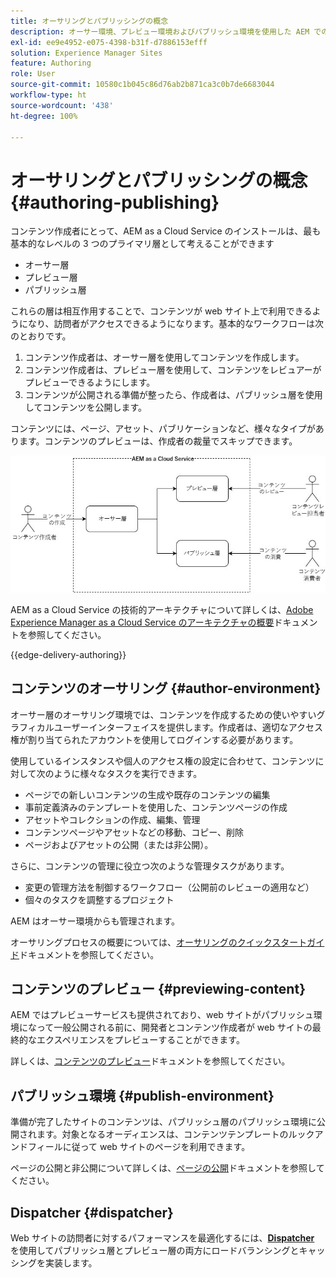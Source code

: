 ```yaml
---
title: オーサリングとパブリッシングの概念
description: オーサー環境、プレビュー環境およびパブリッシュ環境を使用した AEM でのオーサリングに関する概念について説明します。
exl-id: ee9e4952-e075-4398-b31f-d7886153efff
solution: Experience Manager Sites
feature: Authoring
role: User
source-git-commit: 10580c1b045c86d76ab2b871ca3c0b7de6683044
workflow-type: ht
source-wordcount: '438'
ht-degree: 100%

---
```



# オーサリングとパブリッシングの概念 {#authoring-publishing}

コンテンツ作成者にとって、AEM as a Cloud Service のインストールは、最も基本的なレベルの 3 つのプライマリ層として考えることができます

* オーサー層
* プレビュー層
* パブリッシュ層

これらの層は相互作用することで、コンテンツが web サイト上で利用できるようになり、訪問者がアクセスできるようになります。基本的なワークフローは次のとおりです。

1. コンテンツ作成者は、オーサー層を使用してコンテンツを作成します。
1. コンテンツ作成者は、プレビュー層を使用して、コンテンツをレビュアーがプレビューできるようにします。
1. コンテンツが公開される準備が整ったら、作成者は、パブリッシュ層を使用してコンテンツを公開します。

コンテンツには、ページ、アセット、パブリケーションなど、様々なタイプがあります。コンテンツのプレビューは、作成者の裁量でスキップできます。

![オーサー、パブリッシャー、ディスパッチャーの模式図](assets/author-publish.jpg)

AEM as a Cloud Service の技術的アーキテクチャについて詳しくは、[Adobe Experience Manager as a Cloud Service のアーキテクチャの概要](/help/overview/architecture.md)ドキュメントを参照してください。

{{edge-delivery-authoring}}

## コンテンツのオーサリング {#author-environment}

オーサー層のオーサリング環境では、コンテンツを作成するための使いやすいグラフィカルユーザーインターフェイスを提供します。作成者は、適切なアクセス権が割り当てられたアカウントを使用してログインする必要があります。

使用しているインスタンスや個人のアクセス権の設定に合わせて、コンテンツに対して次のように様々なタスクを実行できます。

* ページでの新しいコンテンツの生成や既存のコンテンツの編集
* 事前定義済みのテンプレートを使用した、コンテンツページの作成
* アセットやコレクションの作成、編集、管理
* コンテンツページやアセットなどの移動、コピー、削除
* ページおよびアセットの公開（または非公開）。

さらに、コンテンツの管理に役立つ次のような管理タスクがあります。

* 変更の管理方法を制御するワークフロー（公開前のレビューの適用など）
* 個々のタスクを調整するプロジェクト

AEM はオーサー環境からも管理されます。

オーサリングプロセスの概要については、[オーサリングのクイックスタートガイド](/help/sites-cloud/authoring/quick-start.md)ドキュメントを参照してください。

## コンテンツのプレビュー {#previewing-content}

AEM ではプレビューサービスも提供されており、web サイトがパブリッシュ環境になって一般公開される前に、開発者とコンテンツ作成者が web サイトの最終的なエクスペリエンスをプレビューすることができます。

詳しくは、[コンテンツのプレビュー](/help/sites-cloud/authoring/sites-console/previewing-content.md)ドキュメントを参照してください。

## パブリッシュ環境 {#publish-environment}

準備が完了したサイトのコンテンツは、パブリッシュ層のパブリッシュ環境に公開されます。対象となるオーディエンスは、コンテンツテンプレートのルックアンドフィールに従って web サイトのページを利用できます。

ページの公開と非公開について詳しくは、[ページの公開](/help/sites-cloud/authoring/sites-console/publishing-pages.md)ドキュメントを参照してください。

## Dispatcher {#dispatcher}

Web サイトの訪問者に対するパフォーマンスを最適化するには、**[Dispatcher](/help/implementing/dispatcher/overview.md)** を使用してパブリッシュ層とプレビュー層の両方にロードバランシングとキャッシングを実装します。
